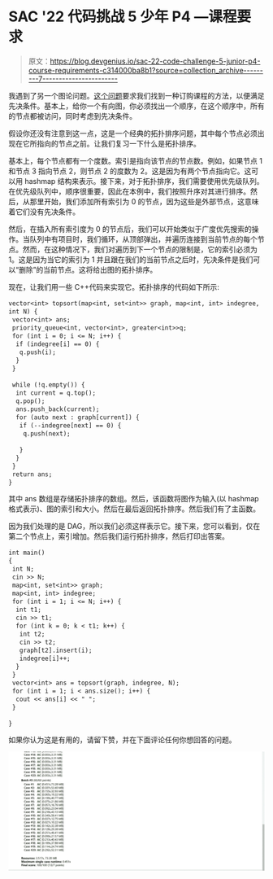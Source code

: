 # SAC '22 代码挑战 5 少年 P4 —课程要求

> 原文：<https://blog.devgenius.io/sac-22-code-challenge-5-junior-p4-course-requirements-c314000ba8b1?source=collection_archive---------7----------------------->

我遇到了另一个图论问题。[这个问题](https://dmoj.ca/problem/sac22cc5jp4)要求我们找到一种订购课程的方法，以便满足先决条件。基本上，给你一个有向图，你必须找出一个顺序，在这个顺序中，所有的节点都被访问，同时考虑到先决条件。

假设你还没有注意到这一点，这是一个经典的拓扑排序问题，其中每个节点必须出现在它所指向的节点之前。让我们复习一下什么是拓扑排序。

基本上，每个节点都有一个度数。索引是指向该节点的节点数。例如，如果节点 1 和节点 3 指向节点 2，则节点 2 的度数为 2。这是因为有两个节点指向它。这可以用 hashmap 结构来表示。接下来，对于拓扑排序，我们需要使用优先级队列。在优先级队列中，顺序很重要，因此在本例中，我们按照升序对其进行排序。然后，从那里开始，我们添加所有索引为 0 的节点，因为这些是外部节点，这意味着它们没有先决条件。

然后，在插入所有索引度为 0 的节点后，我们可以开始类似于广度优先搜索的操作。当队列中有项目时，我们循环，从顶部弹出，并遍历连接到当前节点的每个节点。然而，在这种情况下，我们对遍历到下一个节点的限制是，它的索引必须为 1。这是因为当它的索引为 1 并且跟在我们的当前节点之后时，先决条件是我们可以“删除”的当前节点。这将给出图的拓扑排序。

现在，让我们用一些 C++代码来实现它。拓扑排序的代码如下所示:

```
vector<int> topsort(map<int, set<int>> graph, map<int, int> indegree, int N) {
 vector<int> ans;
 priority_queue<int, vector<int>, greater<int>>q;
 for (int i = 0; i <= N; i++) {
  if (indegree[i] == 0) {
   q.push(i);
  }
 }

 while (!q.empty()) {
  int current = q.top();
  q.pop();
  ans.push_back(current);
  for (auto next : graph[current]) {
   if (--indegree[next] == 0) {
    q.push(next);

   }
  }
 }
 return ans;
}
```

其中 ans 数组是存储拓扑排序的数组。然后，该函数将图作为输入(以 hashmap 格式表示)、图的索引和大小。然后在最后返回拓扑排序。然后我们有了主函数。

因为我们处理的是 DAG，所以我们必须这样表示它。接下来，您可以看到，仅在第二个节点上，索引增加。然后我们运行拓扑排序，然后打印出答案。

```
int main()
{
 int N;
 cin >> N;
 map<int, set<int>> graph;
 map<int, int> indegree;
 for (int i = 1; i <= N; i++) {
  int t1;
  cin >> t1;
  for (int k = 0; k < t1; k++) {
   int t2;
   cin >> t2;
   graph[t2].insert(i);
   indegree[i]++;
  }
 }
 vector<int> ans = topsort(graph, indegree, N);
 for (int i = 1; i < ans.size(); i++) {
  cout << ans[i] << " ";
 }

}
```

如果你认为这是有用的，请留下赞，并在下面评论任何你想回答的问题。

![](img/fdc57300e389f510ad3e61b7498730b0.png)